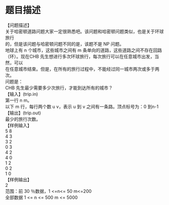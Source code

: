 # 题目描述


【问题描述】<br/>
关于哈密顿道路问题大家一定很熟悉吧。该问题和哈密顿问题类似，也是关于环球旅行<br/>
的，但是该问题与哈密顿问题不同的是，该题不是 NP 问题。<br/>
地球上有 n 个城市，这些城市之间有 m 条单向的道路，这些道路之间不存在回路<br/>
（环）。现在CHB 先生想进行多次环球旅行，每次旅行可以在任意城市出发，当然，可以<br/>
在任意城市结束。但是，在所有的旅行过程中，不能经过同一城市两次或多于两次。<br/>
问题是：<br/>
CHB 先生最少需要多少次旅行，才能到达所有的城市？<br/>
【输入】(trip.in)<br/>
第一行 n m。<br/>
以下 m 行，每行两个数 u v，表示 u 到 v 之间有一条路。顶点标号为：0 到n-1<br/>
【输出】(trip.out)<br/>
最少的旅行次数。<br/>
【样例输入】<br/>
5 8<br/>
4 3<br/>
3 2<br/>
0 3<br/>
4 2<br/>
4 0<br/>
1 2<br/>
0 2<br/>
1 0<br/>
【样例输出】<br/>
2<br/>
范围：前 30 ％数据，1 &lt;=n&lt;= 50 m&lt;=200<br/>
全部数据 1 &lt;= n &lt;= 500 m &lt;= 5000
